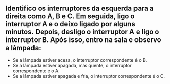 ## Identifico os interruptores da esquerda para a direita como A, B e C. Em seguida, ligo o interruptor A e o deixo ligado por alguns minutos. Depois, desligo o interruptor A e ligo o interruptor B. Após isso, entro na sala e observo a lâmpada: 

- Se a lâmpada estiver acesa, o interruptor correspondente é o B.
- Se a lâmpada estiver apagada, mas quente, o interruptor correspondente é o A.
- Se a lâmpada estiver apagada e fria, o interruptor correspondente é o C. 